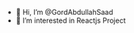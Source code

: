 - 👋 Hi, I’m @GordAbdullahSaad
- 👀 I’m interested in Reactjs Project

<!---
GordAbdullahSaad/GordAbdullahSaad is a ✨ special ✨ repository because its `README.md` (this file) appears on your GitHub profile.
You can click the Preview link to take a look at your changes.
--->
